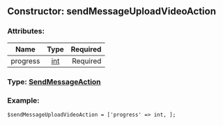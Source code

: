 ## Constructor: sendMessageUploadVideoAction  

### Attributes:

| Name     |    Type       | Required |
|----------|:-------------:|---------:|
|progress|[int](../types/int.md) | Required|


### Type: [SendMessageAction](../types/SendMessageAction.md)

### Example:


```
$sendMessageUploadVideoAction = ['progress' => int, ];
```